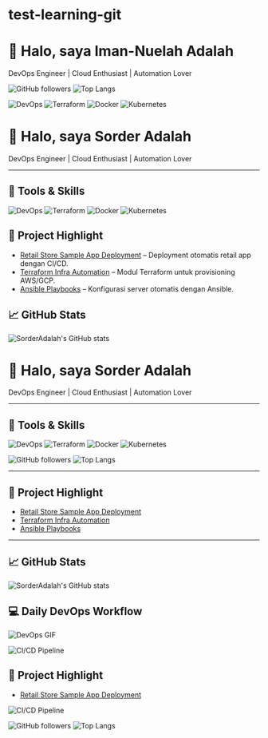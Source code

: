 # test-learning-git
# 👋 Halo, saya Iman-Nuelah Adalah

DevOps Engineer | Cloud Enthusiast | Automation Lover  

![GitHub followers](https://img.shields.io/github/followers/SorderAdalah?label=Followers&style=for-the-badge)
![Top Langs](https://img.shields.io/github/languages/top/SorderAdalah?style=for-the-badge)

![DevOps](https://img.shields.io/badge/DevOps-Automation-blue?style=for-the-badge)
![Terraform](https://img.shields.io/badge/Terraform-IaC-orange?style=for-the-badge)
![Docker](https://img.shields.io/badge/Docker-Container-blue?style=for-the-badge)
![Kubernetes](https://img.shields.io/badge/Kubernetes-Orchestration-lightblue?style=for-the-badge)

# 👋 Halo, saya Sorder Adalah

DevOps Engineer | Cloud Enthusiast | Automation Lover  

---

## 🔧 Tools & Skills
![DevOps](https://img.shields.io/badge/DevOps-Automation-blue?style=for-the-badge)
![Terraform](https://img.shields.io/badge/Terraform-IaC-orange?style=for-the-badge)
![Docker](https://img.shields.io/badge/Docker-Container-blue?style=for-the-badge)
![Kubernetes](https://img.shields.io/badge/Kubernetes-Orchestration-lightblue?style=for-the-badge)

## 🚀 Project Highlight

- [Retail Store Sample App Deployment](https://github.com/SorderAdalah/retail-store-sample) – Deployment otomatis retail app dengan CI/CD.
- [Terraform Infra Automation](https://github.com/SorderAdalah/terraform-automation) – Modul Terraform untuk provisioning AWS/GCP.
- [Ansible Playbooks](https://github.com/SorderAdalah/ansible-playbooks) – Konfigurasi server otomatis dengan Ansible.

## 📈 GitHub Stats

![SorderAdalah's GitHub stats](https://github-readme-stats.vercel.app/api?username=SorderAdalah&show_icons=true&theme=radical)

# 👋 Halo, saya Sorder Adalah

DevOps Engineer | Cloud Enthusiast | Automation Lover  

---

## 🔧 Tools & Skills
![DevOps](https://img.shields.io/badge/DevOps-Automation-blue?style=for-the-badge)
![Terraform](https://img.shields.io/badge/Terraform-IaC-orange?style=for-the-badge)
![Docker](https://img.shields.io/badge/Docker-Container-blue?style=for-the-badge)
![Kubernetes](https://img.shields.io/badge/Kubernetes-Orchestration-lightblue?style=for-the-badge)

![GitHub followers](https://img.shields.io/github/followers/SorderAdalah?label=Followers&style=for-the-badge)
![Top Langs](https://img.shields.io/github/languages/top/SorderAdalah?style=for-the-badge)

---

## 🚀 Project Highlight

- [Retail Store Sample App Deployment](https://github.com/SorderAdalah/retail-store-sample)
- [Terraform Infra Automation](https://github.com/SorderAdalah/terraform-automation)
- [Ansible Playbooks](https://github.com/SorderAdalah/ansible-playbooks)

---

## 📈 GitHub Stats

![SorderAdalah's GitHub stats](https://github-readme-stats.vercel.app/api?username=SorderAdalah&show_icons=true&theme=radical)

## 💻 Daily DevOps Workflow

![DevOps GIF](https://media.giphy.com/media/26FPnsRwwbUQ49kpC/giphy.gif)

![CI/CD Pipeline](https://github.com/SorderAdalah/my-repo/actions/workflows/ci-cd.yml/badge.svg)

## 🚀 Project Highlight

- [Retail Store Sample App Deployment](https://github.com/SorderAdalah/retail-store-sample)

![CI/CD Pipeline](https://github.com/SorderAdalah/retail-store-sample/actions/workflows/ci-cd.yml/badge.svg)


![GitHub followers](https://img.shields.io/github/followers/SorderAdalah?label=Followers&style=for-the-badge)
![Top Langs](https://img.shields.io/github/languages/top/SorderAdalah?style=for-the-badge)
